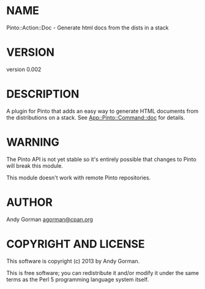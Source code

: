 # NAME

Pinto::Action::Doc - Generate html docs from the dists in a stack

# VERSION

version 0.002

# DESCRIPTION

A plugin for Pinto that adds an easy way to generate HTML documents from the
distributions on a stack. See [App::Pinto::Command::doc](http://search.cpan.org/perldoc?App::Pinto::Command::doc) for details.

# WARNING

The Pinto API is not yet stable so it's entirely possible that changes to Pinto
will break this module.

This module doesn't work with remote Pinto repositories.

# AUTHOR

Andy Gorman <agorman@cpan.org>

# COPYRIGHT AND LICENSE

This software is copyright (c) 2013 by Andy Gorman.

This is free software; you can redistribute it and/or modify it under
the same terms as the Perl 5 programming language system itself.
